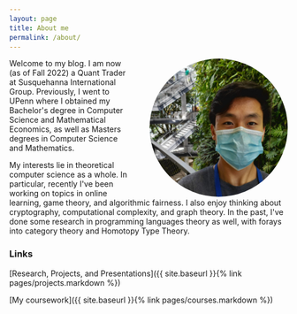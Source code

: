 ```yaml
---
layout: page
title: About me
permalink: /about/
---
```


<img src="/images/propic.jpg" width="250px" height="250px" style="float: right; margin-left: 32px; margin-top: 0px; border-radius:50%;" />
Welcome to my blog. I am now (as of Fall 2022) a Quant Trader at Susquehanna International Group. Previously, I went to UPenn where I obtained my Bachelor's degree in Computer Science and Mathematical Economics, as well as Masters degrees in Computer Science and Mathematics.

My interests lie in theoretical computer science as a whole. In particular, recently I've been working on topics in online learning, game theory, and algorithmic fairness. I also enjoy thinking about cryptography, computational complexity, and graph theory. In the past, I've done some research in programming languages theory as well, with forays into category theory and Homotopy Type Theory.
### Links

[Research, Projects, and Presentations]({{ site.baseurl }}{% link pages/projects.markdown %})

[My coursework]({{ site.baseurl }}{% link pages/courses.markdown %})